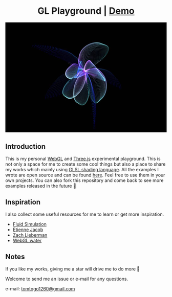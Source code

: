 <h1 align="center">
GL Playground | <a href="http://tomhsiao1260.github.io/gl-playground/" target="_blank">Demo</a>
</h1>

<p align="center">
    <img src="./dist/assets/demo.jpg" width="600px"/>
</p>

## Introduction

This is my personal [WebGL](https://github.com/KhronosGroup/WebGL) and [Three.js](https://threejs.org/) experimental playground. This is not only a space for me to create some cool things but also a place to share my works which mainly using [GLSL shading language](https://www.khronos.org/opengl/wiki/Core_Language_(GLSL)). All the examples I wrote are open source and can be found [here](https://github.com/TomHsiao1260/gl-playground/tree/main/dist/examples). Feel free to use them in your own projects. You can also fork this repository and come back to see more examples released in the future 🙌

## Inspiration

I also collect some useful resources for me to learn or get more inspiration.

- [Fluid Simulation](http://jamie-wong.com/2016/08/05/webgl-fluid-simulation/)
- [Etienne Jacob](https://twitter.com/etiennejcb)
- [Zach Lieberman](https://twitter.com/zachlieberman)
- [WebGL water](https://github.com/evanw/webgl-water)

## Notes

If you like my works, giving me a star will drive me to do more 🙌

Welcome to send me an issue or e-mail for any questions.

e-mail: tomtogo1260@gmail.com

